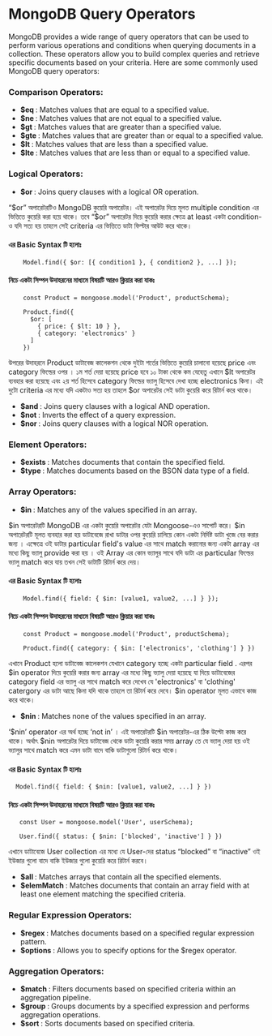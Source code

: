 # MongoDB Query Operators
<p>MongoDB provides a wide range of query operators that can be used to perform various operations and conditions when querying documents in a collection. These operators allow you to build complex queries and retrieve specific documents based on your criteria. Here are some commonly used MongoDB query operators:</p>

### Comparison Operators:
- <b>$eq </b>: Matches values that are equal to a specified value.
- <b>$ne </b>: Matches values that are not equal to a specified value.
- <b>$gt </b>: Matches values that are greater than a specified value.
- <b>$gte </b>: Matches values that are greater than or equal to a specified value.
- <b>$lt </b>: Matches values that are less than a specified value.
- <b>$lte </b>: Matches values that are less than or equal to a specified value.

### Logical Operators:
- <b>$or </b>: Joins query clauses with a logical OR operation.
<p>“$or” অপারেটরটিও MongoDB কুয়েরি অপারেটর। এই অপারেটর দিয়ে মূলত multiple condition এর ভিত্তিতে কুয়েরি করা হয়ে থাকে। তবে “$or” অপারেটর দিয়ে কুয়েরি করার ক্ষেত্রে at least একটা condition-ও যদি সত্য হয় তাহলে সেই criteria এর ভিত্তিতে ডাটা ফিল্টার আউট করে থাকে।</p>

#### এর Basic Syntax টি হলোঃ

```
    Model.find({ $or: [{ condition1 }, { condition2 }, ...] });
```
#### নিচে একটা সিম্পল উদাহরনের মাধ্যমে বিষয়টি আরও ক্লিয়ার করা যাকঃ

```
    const Product = mongoose.model('Product', productSchema);

    Product.find({
      $or: [
        { price: { $lt: 10 } },
        { category: 'electronics' }
      ]
    })
```
<p>উপরের উদাহরনে Product ডাটাবেজ কালেকশন থেকে দুইটা শর্তের ভিত্তিতে কুয়েরি চালানো হয়েছে price এবং category ফিল্ডের ওপর । ১ম শর্ত দেয়া হয়েছে price হবে ১০ টাকা থেকে কম যেহেতু এখানে $lt অপারেটর ব্যবহার করা হয়েছে এবং ২য় শর্ত হিসেবে category ফিল্ডের ভ্যালু হিসেবে দেখা হচ্ছে electronics কিনা। এই দুটো criteria এর মধ্যে যদি একটাও সত্য হয় তাহলে $or অপারেটর সেই ডাটা কুয়েরি করে রিটার্ন করে থাকে। </p>

- <b>$and </b>: Joins query clauses with a logical AND operation.
- <b>$not </b>: Inverts the effect of a query expression.
- <b>$nor </b>: Joins query clauses with a logical NOR operation.

### Element Operators:
- <b>$exists </b>: Matches documents that contain the specified field.
- <b>$type </b>: Matches documents based on the BSON data type of a field.

### Array Operators:
- <b>$in </b>: Matches any of the values specified in an array.
<p>$in অপারেটরটি MongoDB এর একটা কুয়েরি অপারেটর যেটা Mongoose-এও সাপোর্ট করে। $in অপারেটরটি মূলত ব্যবহার করা হয় ডাটাবেজে রাখা ডাটার ওপর কুয়েরি চালিয়ে কোন একটা নির্দিষ্ট ডাটা খুজে বের করার জন্য । এক্ষেত্রে ওই ডাটার particular field's value এর সাথে match করানোর জন্য একটা array এর মধ্যে কিছু ভ্যালু provide করা হয় । ওই Array এর কোন ভ্যালুর সাথে যদি ডাটা এর particular ফিল্ডের ভ্যালু match করে যায় তখন সেই ডাটাটি রিটার্ন করে দেয়।</p>

#### এর Basic Syntax টি হলোঃ

```
    Model.find({ field: { $in: [value1, value2, ...] } });
```
#### নিচে একটা সিম্পল উদাহরনের মাধ্যমে বিষয়টি আরও ক্লিয়ার করা যাকঃ

```
    const Product = mongoose.model('Product', productSchema);

    Product.find({ category: { $in: ['electronics', 'clothing'] } })
```
<p>এখানে Product হলো ডাটাবেজ কালেকশন যেখানে category হচ্ছে একটা particular field . এরপর $in operator দিয়ে কুয়েরি করার জন্য array এর মধ্যে কিছু ভ্যালু দেয়া হয়েছে যা দিয়ে ডাটাবেজের category field এর ভ্যালু এর সাথে match করে দেখেব যে 'electronics' বা 'clothing' catergory এর ডাটা আছে কিনা যদি থাকে তাহলে তা রিটার্ন করে দেবে। $in operator মূলত এভাবে কাজ করে থাকে।</p>

- <b>$nin </b>: Matches none of the values specified in an array.
<p>‘$nin’ operator এর অর্থ হচ্ছে ‘not in’ । এই অপারেটরটি $in অপারেটর-এর ঠিক উল্টো কাজ করে থাকে। অর্থাৎ $nin অপারেটর দিয়ে ডাটাবেজ থেকে ডাটা কুয়েরি করার সময় array তে যে ভ্যালু দেয়া হয় ওই ভ্যালুর সাথে match করে এমন ডাটা বাদে বাকি ডাটাগুলো রিটার্ন করে থাকে।</p>

#### এর Basic Syntax টি হলোঃ

```
  Model.find({ field: { $nin: [value1, value2, ...] } })  
```
#### নিচে একটা সিম্পল উদাহরনের মাধ্যমে বিষয়টি আরও ক্লিয়ার করা যাকঃ

```
   const User = mongoose.model('User', userSchema);

   User.find({ status: { $nin: ['blocked', 'inactive'] } })
```
<p>এখানে ডাটাবেজে User collection এর মধ্যে যে User-দের status “blocked” বা “inactive” ওই ইউজার গুলো বাদে বাকি ইউজার গুলো কুয়েরি করে  রিটার্ন করবে।</p>

- <b>$all </b>: Matches arrays that contain all the specified elements.
- <b>$elemMatch </b>: Matches documents that contain an array field with at least one element matching the specified criteria.

### Regular Expression Operators:
- <b>$regex </b>: Matches documents based on a specified regular expression pattern.
- <b>$options </b>: Allows you to specify options for the $regex operator.

### Aggregation Operators:
- <b>$match </b>: Filters documents based on specified criteria within an aggregation pipeline.
- <b>$group </b>: Groups documents by a specified expression and performs aggregation operations.
- <b>$sort </b>: Sorts documents based on specified criteria.